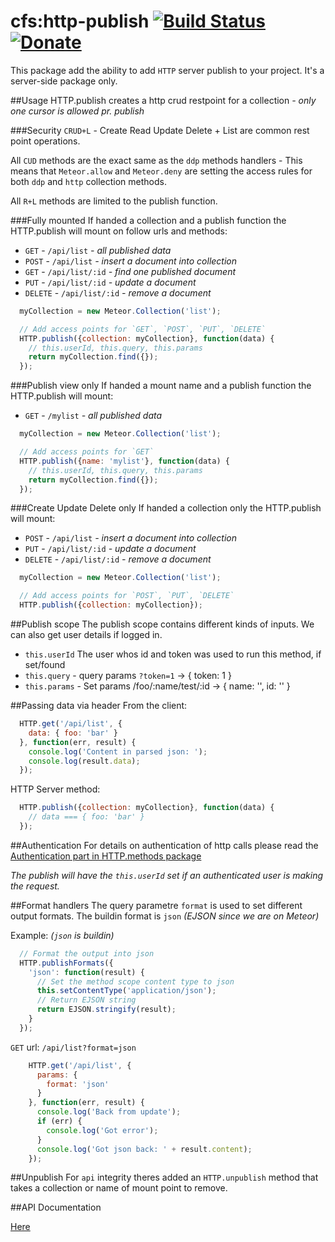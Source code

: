 cfs:http-publish [![Build Status](https://travis-ci.org/CollectionFS/Meteor-http-publish.png?branch=master)](https://travis-ci.org/CollectionFS/Meteor-http-publish) [![Donate](https://www.paypalobjects.com/en_US/i/btn/btn_donate_SM.gif)](https://www.paypal.com/cgi-bin/webscr?cmd=_s-xclick&hosted_button_id=SMBQ4PFWUC842)
============

This package add the ability to add `HTTP` server publish to your project. It's a server-side package only.

##Usage
HTTP.publish creates a http crud restpoint for a collection *- only one cursor is allowed pr. publish*

###Security
`CRUD+L` - Create Read Update Delete + List are common rest point operations.

All `CUD` methods are the exact same as the `ddp` methods handlers - This means that `Meteor.allow` and `Meteor.deny` are setting the access rules for both `ddp` and `http` collection methods.

All `R+L` methods are limited to the publish function.

###Fully mounted
If handed a collection and a publish function the HTTP.publish will mount on follow urls and methods:
* `GET` - `/api/list` *- all published data*
* `POST` - `/api/list` *- insert a document into collection*
* `GET` - `/api/list/:id` *- find one published document*
* `PUT` - `/api/list/:id` *- update a document*
* `DELETE` - `/api/list/:id` *- remove a document*

```js
  myCollection = new Meteor.Collection('list');

  // Add access points for `GET`, `POST`, `PUT`, `DELETE`
  HTTP.publish({collection: myCollection}, function(data) {
    // this.userId, this.query, this.params
    return myCollection.find({});
  });
```

###Publish view only
If handed a mount name and a publish function the HTTP.publish will mount:
* `GET` - `/mylist` *- all published data*

```js
  myCollection = new Meteor.Collection('list');

  // Add access points for `GET`
  HTTP.publish({name: 'mylist'}, function(data) {
    // this.userId, this.query, this.params
    return myCollection.find({});
  });
```

###Create Update Delete only
If handed a collection only the HTTP.publish will mount:
* `POST` - `/api/list` *- insert a document into collection*
* `PUT` - `/api/list/:id` *- update a document*
* `DELETE` - `/api/list/:id` *- remove a document*

```js
  myCollection = new Meteor.Collection('list');

  // Add access points for `POST`, `PUT`, `DELETE`
  HTTP.publish({collection: myCollection});
```

##Publish scope
The publish scope contains different kinds of inputs. We can also get user details if logged in.

* `this.userId` The user whos id and token was used to run this method, if set/found
* `this.query` - query params `?token=1` -> { token: 1 }
* `this.params` - Set params /foo/:name/test/:id -> { name: '', id: '' }

##Passing data via header
From the client:
```js
  HTTP.get('/api/list', {
    data: { foo: 'bar' }
  }, function(err, result) {
    console.log('Content in parsed json: ');
    console.log(result.data);
  });
```

HTTP Server method:
```js
  HTTP.publish({collection: myCollection}, function(data) {
    // data === { foo: 'bar' }
  });
```

##Authentication
For details on authentication of http calls please read the [Authentication part in HTTP.methods package](https://github.com/raix/Meteor-http-methods#authentication)

*The publish will have the `this.userId` set if an authenticated user is making the request.*

##Format handlers
The query parametre `format` is used to set different output formats. The buildin format is `json` *(EJSON since we are on Meteor)*

Example: *(`json` is buildin)*
```js
  // Format the output into json
  HTTP.publishFormats({
    'json': function(result) {
      // Set the method scope content type to json
      this.setContentType('application/json');
      // Return EJSON string
      return EJSON.stringify(result);
    }
  });
```

`GET` url: `/api/list?format=json`
```js
    HTTP.get('/api/list', {
      params: {
        format: 'json'
      }
    }, function(err, result) {
      console.log('Back from update');
      if (err) {
        console.log('Got error');
      }
      console.log('Got json back: ' + result.content);
    });
```

##Unpublish
For `api` integrity theres added an `HTTP.unpublish` method that takes a collection or name of mount point to remove.

##API Documentation

[Here](api.md)